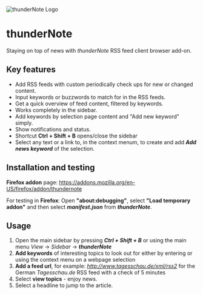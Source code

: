![thunderNote Logo](https://www.picflash.org/img/2019/01/14/m9gr45u7t1hi6rk.png "thunderNote Logo")
 
# thunderNote
Staying on top of news with *thunderNote* RSS feed client browser add-on.

## Key features
* Add RSS feeds with custom periodically check ups for new or changed content.
* Input keywords or buzzwords to match for in the RSS feeds.
* Get a quick overview of feed content, filtered by keywords.
* Works completely in the sidebar.
* Add keywords by selection page content and "Add new keyword" simply.
* Show notifications and status.
* Shortcut **Ctrl + Shift + B** opens/close the sidebar
* Select any text or a link to, in the context menum, to create and add ***Add news keyword*** of the selection.

## Installation and testing
**Firefox addon** page: https://addons.mozilla.org/en-US/firefox/addon/thundernote

For testing in **Firefox**: Open **"about:debugging"**, select **"Load temporary addon"** and then select ***manifest.json*** from ***thunderNote***.

## Usage
1. Open the main sidebar by pressing ***Ctrl + Shift + B*** or using the main menu *View* -> *Sidebar* -> ***thunderNote***
1. **Add keywords** of interesting topics to look out for either by entering or using the context menu on a webpage selection
2. **Add a feed url**, for example: *http://www.tagesschau.de/xml/rss2* for the German *Tagesschau.de* RSS feed with a check of 5 minutes
3. Select **view topics** - enjoy news.
4. Select a headline to jump to the article.

